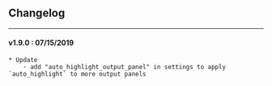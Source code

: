 ## Changelog
***

#### v1.9.0 : 07/15/2019

	* Update
		- add "auto_highlight_output_panel" in settings to apply `auto_highlight` to more output panels
